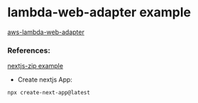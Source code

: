 # lambda-web-adapter example

[aws-lambda-web-adapter](https://github.com/awslabs/aws-lambda-web-adapter)

### References:

[nextjs-zip example](https://github.com/awslabs/aws-lambda-web-adapter/tree/main/examples/nextjs-zip)

- Create nextjs App:
```sh
npx create-next-app@latest
```
